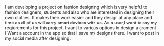 I am developing a project on fashion designing which is very helpful to fashion designers, students and also who are interested in designing their own clothes.
It makes their work easier and they design at any place and time as all of  us will carry smart devices with us.
As a user,I want to say my reqiurements for this project.
I want to various options to design a grament .
I Want a account in the app so that I save my designs there.
I want to post in my social media after designing .
